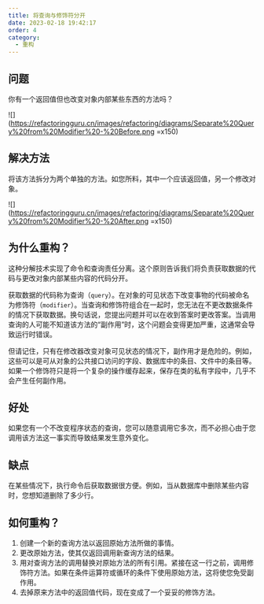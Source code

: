 ```yaml
---
title: 将查询与修饰符分开
date: 2023-02-18 19:42:17
order: 4
category:
  - 重构
---
```


## 问题

你有一个返回值但也改变对象内部某些东西的方法吗？

![](https://refactoringguru.cn/images/refactoring/diagrams/Separate%20Query%20from%20Modifier%20-%20Before.png =x150)

## 解决方法

将该方法拆分为两个单独的方法。如您所料，其中一个应该返回值，另一个修改对象。

![](https://refactoringguru.cn/images/refactoring/diagrams/Separate%20Query%20from%20Modifier%20-%20After.png =x150)

## 为什么重构？

这种分解技术实现了命令和查询责任分离。这个原则告诉我们将负责获取数据的代码与更改对象内部某些内容的代码分开。

获取数据的代码称为查询（`query`）。在对象的可见状态下改变事物的代码被命名为修饰符（`modifier`）。当查询和修饰符组合在一起时，您无法在不更改数据条件的情况下获取数据。换句话说，您提出问题并可以在收到答案时更改答案。当调用查询的人可能不知道该方法的“副作用”时，这个问题会变得更加严重，这通常会导致运行时错误。

但请记住，只有在修改器改变对象可见状态的情况下，副作用才是危险的。例如，这些可以是可从对象的公共接口访问的字段、数据库中的条目、文件中的条目等。如果一个修饰符只是将一个复杂的操作缓存起来，保存在类的私有字段中，几乎不会产生任何副作用。

## 好处

如果您有一个不改变程序状态的查询，您可以随意调用它多次，而不必担心由于您调用该方法这一事实而导致结果发生意外变化。

## 缺点

在某些情况下，执行命令后获取数据很方便。例如，当从数据库中删除某些内容时，您想知道删除了多少行。

## 如何重构？

1. 创建一个新的查询方法以返回原始方法所做的事情。
2. 更改原始方法，使其仅返回调用新查询方法的结果。
3. 用对查询方法的调用替换对原始方法的所有引用。紧接在这一行之前，调用修饰符方法。如果在条件运算符或循环的条件下使用原始方法，这将使您免受副作用。
4. 去掉原来方法中的返回值代码，现在变成了一个妥妥的修饰方法。
